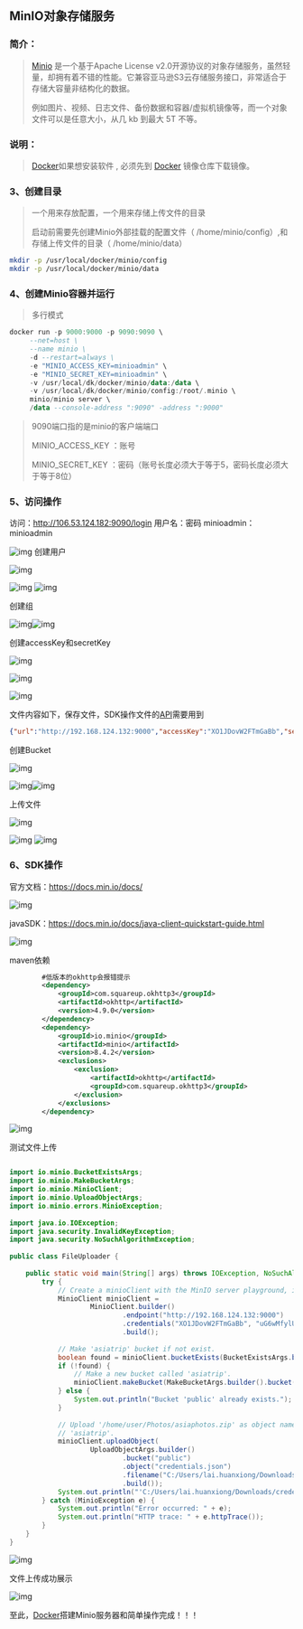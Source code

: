 ## MinIO对象存储服务

### 简介： 

> [Minio](https://so.csdn.net/so/search?q=Minio&spm=1001.2101.3001.7020) 是一个基于Apache License v2.0开源协议的对象存储服务，虽然轻量，却拥有着不错的性能。它兼容亚马逊S3云存储服务接口，非常适合于存储大容量非结构化的数据。 
>
> 例如图片、视频、日志文件、备份数据和容器/虚拟机镜像等，而一个对象文件可以是任意大小，从几 kb 到最大 5T 不等。

### 说明：

> [Docker](https://so.csdn.net/so/search?q=Docker&spm=1001.2101.3001.7020)如果想安装软件 , 必须先到 [Docker](https://so.csdn.net/so/search?q=Docker&spm=1001.2101.3001.7020) 镜像仓库下载镜像。

###  3、创建目录

> 一个用来存放配置，一个用来存储上传文件的目录
>
> 启动前需要先创建Minio外部挂载的配置文件（ /home/minio/config）,和存储上传文件的目录（ /home/minio/data）

```bash
mkdir -p /usr/local/docker/minio/config
mkdir -p /usr/local/docker/minio/data
```

###  4、创建Minio容器并运行

> 多行模式 

```haskell
docker run -p 9000:9000 -p 9090:9090 \
     --net=host \
     --name minio \
     -d --restart=always \
     -e "MINIO_ACCESS_KEY=minioadmin" \
     -e "MINIO_SECRET_KEY=minioadmin" \
     -v /usr/local/dk/docker/minio/data:/data \
     -v /usr/local/dk/docker/minio/config:/root/.minio \
     minio/minio server \
     /data --console-address ":9090" -address ":9000"
```

> 9090端口指的是minio的客户端端口
>
> MINIO_ACCESS_KEY ：账号
>
> MINIO_SECRET_KEY ：密码（账号长度必须大于等于5，密码长度必须大于等于8位）

###  5、访问操作

访问：http://106.53.124.182:9090/login 用户名：密码 minioadmin：minioadmin

![img](E:\Development\Typora\images\7347b1b75055440796d13a9396af56d2.png) 创建用户

![img](E:\Development\Typora\images\85d71387666f4c8eae7cf5d1377030e0.png)

![img](E:\Development\Typora\images\51df36c96dc243f486fee70a28cb2d0f.png) ![img](E:\Development\Typora\images\9e53f48a825e45b9aadb877d46fe7b30.png)

创建组

![img](E:\Development\Typora\images\8db2fcd2c58d4b818724b7fdedb801a1.png)![img](E:\Development\Typora\images\f3630549378843a0862835e3ac56b995.png)

创建accessKey和secretKey 

![img](E:\Development\Typora\images\7e45174f035d478eb2403ebc727cadf4.png)

![img](E:\Development\Typora\images\e3beea9516374cd9a282e5381a2a5339.png) 

![img](E:\Development\Typora\images\7a23b700366344daa14679d920591d12.png)

 文件内容如下，保存文件，SDK操作文件的[API](https://so.csdn.net/so/search?q=API&spm=1001.2101.3001.7020)需要用到

```json
{"url":"http://192.168.124.132:9000","accessKey":"XO1JDovW2FTmGaBb","secretKey":"uG6wMfylUnOVH5WzwxqnldOWw2dMshNX","api":"s3v4","path":"auto"}
```

创建Bucket

![img](E:\Development\Typora\images\1a434159f1c54d9fbaf6cef41d8d83e4.png)

![img](E:\Development\Typora\images\4c90c360157740019aabac2cef1e649d.png)![img](E:\Development\Typora\images\76e1bd28a0fd42bfa10621bd4ebf7010.png)

上传文件

![img](E:\Development\Typora\images\58986f3a0d4142d18eee98b3cbf37459.png)

![img](E:\Development\Typora\images\6dd2bf16650a48b9b287dc40f2d047bc.png) ![img](E:\Development\Typora\images\c429a4ebb28346558f03a900d9a93aeb.png)

###  6、SDK操作

官方文档：https://docs.min.io/docs/

![img](E:\Development\Typora\images\c63ec4bb5a0d42e69995eaf05f38c900.png)

 javaSDK：https://docs.min.io/docs/java-client-quickstart-guide.html

![img](E:\Development\Typora\images\fbb290153ad440c685a0b71c7beb73d2.png)

 maven依赖

```xml
        #低版本的okhttp会报错提示
        <dependency>
            <groupId>com.squareup.okhttp3</groupId>
            <artifactId>okhttp</artifactId>
            <version>4.9.0</version>
        </dependency>
        <dependency>
            <groupId>io.minio</groupId>
            <artifactId>minio</artifactId>
            <version>8.4.2</version>
            <exclusions>
                <exclusion>
                    <artifactId>okhttp</artifactId>
                    <groupId>com.squareup.okhttp3</groupId>
                </exclusion>
            </exclusions>
        </dependency>
```

![img](E:\Development\Typora\images\b1c21dff2b0544f6b0f5dfd820cfe324.png)

测试文件上传 

```java

import io.minio.BucketExistsArgs;
import io.minio.MakeBucketArgs;
import io.minio.MinioClient;
import io.minio.UploadObjectArgs;
import io.minio.errors.MinioException;
 
import java.io.IOException;
import java.security.InvalidKeyException;
import java.security.NoSuchAlgorithmException;
 
public class FileUploader {
 
    public static void main(String[] args) throws IOException, NoSuchAlgorithmException, InvalidKeyException {
        try {
            // Create a minioClient with the MinIO server playground, its access key and secret key.
            MinioClient minioClient =
                    MinioClient.builder()
                            .endpoint("http://192.168.124.132:9000")
                            .credentials("XO1JDovW2FTmGaBb", "uG6wMfylUnOVH5WzwxqnldOWw2dMshNX")
                            .build();
 
            // Make 'asiatrip' bucket if not exist.
            boolean found = minioClient.bucketExists(BucketExistsArgs.builder().bucket("public").build());
            if (!found) {
                // Make a new bucket called 'asiatrip'.
                minioClient.makeBucket(MakeBucketArgs.builder().bucket("public").build());
            } else {
                System.out.println("Bucket 'public' already exists.");
            }
 
            // Upload '/home/user/Photos/asiaphotos.zip' as object name 'asiaphotos-2015.zip' to bucket
            // 'asiatrip'.
            minioClient.uploadObject(
                    UploadObjectArgs.builder()
                            .bucket("public")
                            .object("credentials.json")
                            .filename("C:/Users/lai.huanxiong/Downloads/credentials.json")
                            .build());
            System.out.println("'C:/Users/lai.huanxiong/Downloads/credentials.json' is successfully uploaded as " + "object 'credentials.json' to bucket 'public'.");
        } catch (MinioException e) {
            System.out.println("Error occurred: " + e);
            System.out.println("HTTP trace: " + e.httpTrace());
        }
    }
}
```

![img](E:\Development\Typora\images\3e55cf31a46d4c4aab03ebdb0ddc542d.png)

 文件上传成功展示

![img](E:\Development\Typora\images\6e5a403aad544764a442ac0da3a94cb4.png)

至此，[Docker](https://so.csdn.net/so/search?q=Docker&spm=1001.2101.3001.7020)搭建Minio服务器和简单操作完成！！！